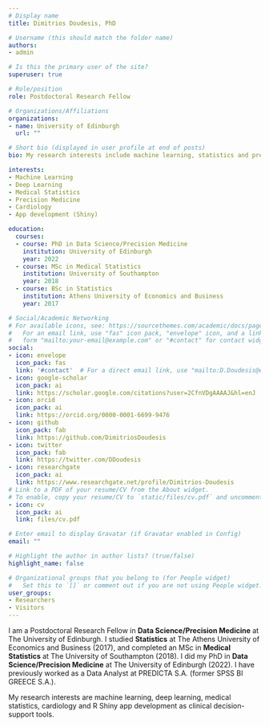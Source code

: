 ```yaml
---
# Display name
title: Dimitrios Doudesis, PhD

# Username (this should match the folder name)
authors:
- admin

# Is this the primary user of the site?
superuser: true

# Role/position
role: Postdoctoral Research Fellow

# Organizations/Affiliations
organizations:
- name: University of Edinburgh
  url: ""

# Short bio (displayed in user profile at end of posts)
bio: My research interests include machine learning, statistics and precision medicine.

interests:
- Machine Learning
- Deep Learning
- Medical Statistics
- Precision Medicine
- Cardiology
- App development (Shiny)

education:
  courses:
  - course: PhD in Data Science/Precision Medicine
    institution: University of Edinburgh
    year: 2022
  - course: MSc in Medical Statistics
    institution: University of Southampton
    year: 2018
  - course: BSc in Statistics
    institution: Athens University of Economics and Business
    year: 2017

# Social/Academic Networking
# For available icons, see: https://sourcethemes.com/academic/docs/page-builder/#icons
#   For an email link, use "fas" icon pack, "envelope" icon, and a link in the
#   form "mailto:your-email@example.com" or "#contact" for contact widget.
social:
- icon: envelope
  icon_pack: fas
  link: '#contact'  # For a direct email link, use "mailto:D.Doudesis@ed.ac.uk".
- icon: google-scholar
  icon_pack: ai
  link: https://scholar.google.com/citations?user=2CfnVDgAAAAJ&hl=enJ
- icon: orcid
  icon_pack: ai
  link: https://orcid.org/0000-0001-6699-9476
- icon: github
  icon_pack: fab
  link: https://github.com/DimitriosDoudesis
- icon: twitter
  icon_pack: fab
  link: https://twitter.com/DDoudesis
- icon: researchgate
  icon_pack: ai
  link: https://www.researchgate.net/profile/Dimitrios-Doudesis
# Link to a PDF of your resume/CV from the About widget.
# To enable, copy your resume/CV to `static/files/cv.pdf` and uncomment the lines below.
- icon: cv
  icon_pack: ai
  link: files/cv.pdf

# Enter email to display Gravatar (if Gravatar enabled in Config)
email: ""

# Highlight the author in author lists? (true/false)
highlight_name: false

# Organizational groups that you belong to (for People widget)
#   Set this to `[]` or comment out if you are not using People widget.
user_groups:
- Researchers
- Visitors
---
```


I am a Postdoctoral Research Fellow in **Data Science/Precision Medicine** at The University of Edinburgh. I studied **Statistics** at The Athens University of Economics and Business (2017), and completed an MSc in **Medical Statistics** at The University of Southampton (2018). I did my PhD in **Data Science/Precision Medicine** at The University of Edinburgh (2022). I have previously worked as a Data Analyst at PREDICTA S.A. (former SPSS BI GREECE S.A.).  

My research interests are machine learning, deep learning, medical statistics, cardiology and R Shiny app development as clinical decision-support tools.
